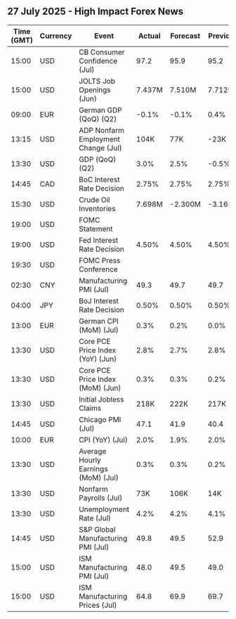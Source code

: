 ## 27 July 2025 - High Impact Forex News

| Time (GMT) | Currency | Event | Actual | Forecast | Previous |
|------|----------|-------|--------|----------|----------|
| 15:00 | USD | CB Consumer Confidence (Jul) | 97.2 | 95.9 | 95.2 |
| 15:00 | USD | JOLTS Job Openings (Jun) | 7.437M | 7.510M | 7.712M |
| 09:00 | EUR | German GDP (QoQ) (Q2) | -0.1% | -0.1% | 0.4% |
| 13:15 | USD | ADP Nonfarm Employment Change (Jul) | 104K | 77K | -23K |
| 13:30 | USD | GDP (QoQ) (Q2) | 3.0% | 2.5% | -0.5% |
| 14:45 | CAD | BoC Interest Rate Decision | 2.75% | 2.75% | 2.75% |
| 15:30 | USD | Crude Oil Inventories | 7.698M | -2.300M | -3.169M |
| 19:00 | USD | FOMC Statement |  |  |  |
| 19:00 | USD | Fed Interest Rate Decision | 4.50% | 4.50% | 4.50% |
| 19:30 | USD | FOMC Press Conference |  |  |  |
| 02:30 | CNY | Manufacturing PMI (Jul) | 49.3 | 49.7 | 49.7 |
| 04:00 | JPY | BoJ Interest Rate Decision | 0.50% | 0.50% | 0.50% |
| 13:00 | EUR | German CPI (MoM) (Jul) | 0.3% | 0.2% | 0.0% |
| 13:30 | USD | Core PCE Price Index (YoY) (Jun) | 2.8% | 2.7% | 2.8% |
| 13:30 | USD | Core PCE Price Index (MoM) (Jun) | 0.3% | 0.3% | 0.2% |
| 13:30 | USD | Initial Jobless Claims | 218K | 222K | 217K |
| 14:45 | USD | Chicago PMI (Jul) | 47.1 | 41.9 | 40.4 |
| 10:00 | EUR | CPI (YoY) (Jul) | 2.0% | 1.9% | 2.0% |
| 13:30 | USD | Average Hourly Earnings (MoM) (Jul) | 0.3% | 0.3% | 0.2% |
| 13:30 | USD | Nonfarm Payrolls (Jul) | 73K | 106K | 14K |
| 13:30 | USD | Unemployment Rate (Jul) | 4.2% | 4.2% | 4.1% |
| 14:45 | USD | S&P Global Manufacturing PMI (Jul) | 49.8 | 49.5 | 52.9 |
| 15:00 | USD | ISM Manufacturing PMI (Jul) | 48.0 | 49.5 | 49.0 |
| 15:00 | USD | ISM Manufacturing Prices (Jul) | 64.8 | 69.9 | 69.7 |
